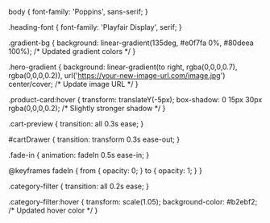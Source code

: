 body {
    font-family: 'Poppins', sans-serif;
}

.heading-font {
    font-family: 'Playfair Display', serif;
}

.gradient-bg {
    background: linear-gradient(135deg, #e0f7fa 0%, #80deea 100%); /* Updated gradient colors */
}

.hero-gradient {
    background: linear-gradient(to right, rgba(0,0,0,0.7), rgba(0,0,0,0.2)), url('https://your-new-image-url.com/image.jpg') center/cover; /* Update image URL */
}

.product-card:hover {
    transform: translateY(-5px);
    box-shadow: 0 15px 30px rgba(0,0,0,0.2); /* Slightly stronger shadow */
}

.cart-preview {
    transition: all 0.3s ease;
}

#cartDrawer {
    transition: transform 0.3s ease-out;
}

.fade-in {
    animation: fadeIn 0.5s ease-in;
}

@keyframes fadeIn {
    from { opacity: 0; }
    to { opacity: 1; }
}

.category-filter {
    transition: all 0.2s ease;
}

.category-filter:hover {
    transform: scale(1.05);
    background-color: #b2ebf2; /* Updated hover color */
}
